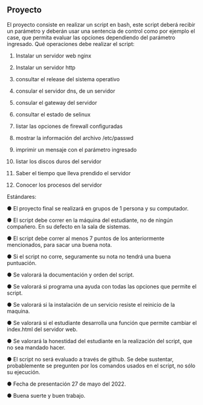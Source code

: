 ## Proyecto 

El proyecto consiste en realizar un script en bash, este script deberá recibir un parámetro y deberán usar una sentencia de control como por ejemplo el case, que permita evaluar las opciones dependiendo del parámetro ingresado. 
Qué operaciones debe realizar el script: 

1) Instalar un servidor web nginx

2) Instalar un servidor http 

3) consultar el release del sistema operativo 

4) consular el servidor dns, de un servidor 

5) consular el gateway del servidor

6) consultar el estado de selinux 
 
7) listar las opciones de firewall configuradas 

8) mostrar la información del archivo /etc/passwd 

9) imprimir un mensaje con el parámetro ingresado

10) listar los discos duros del servidor 

11) Saber el tiempo que lleva prendido el servidor 

12) Conocer los procesos del servidor

Estándares: 

● El proyecto final se realizará en grupos de 1 persona y su computador.

● El script debe correr en la máquina del estudiante, no de ningún compañero. En su defecto en la sala de sistemas. 

● El script debe correr al menos 7 puntos de los anteriormente mencionados, para sacar una buena nota. 

● Si el script no corre, seguramente su nota no tendrá una buena puntuación.

● Se valorará la documentación y orden del script. 

● Se valorará si programa una ayuda con todas las opciones que permite el script. 

● Se valorará si la instalación de un servicio resiste el reinicio de la maquina. 

● Se valorará si el estudiante desarrolla una función que permite cambiar el index.html del servidor web. 

● Se valorará la honestidad del estudiante en la realización del script, que no sea mandado hacer. 

● El script no será evaluado a través de github. Se debe sustentar, probablemente se pregunten por los comandos usados en el script, no sólo su ejecución. 

● Fecha de presentación 27 de mayo del 2022. 

● Buena suerte y buen trabajo.
